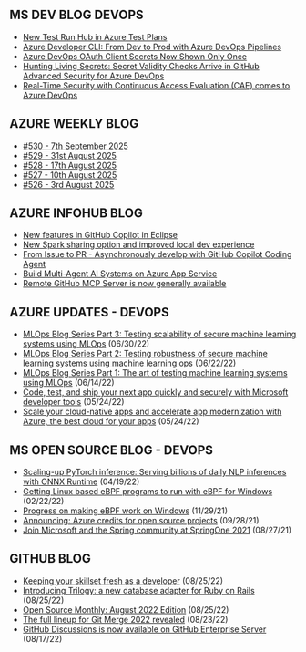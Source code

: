 ## MS DEV BLOG DEVOPS 

<!-- DEVBLOGDEVOPS:START -->
- [New Test Run Hub in Azure Test Plans](https://devblogs.microsoft.com/devops/new-test-run-hub/)
- [Azure Developer CLI: From Dev to Prod with Azure DevOps Pipelines](https://devblogs.microsoft.com/devops/azure-developer-cli-from-dev-to-prod-with-azure-devops-pipelines/)
- [Azure DevOps OAuth Client Secrets Now Shown Only Once](https://devblogs.microsoft.com/devops/azure-devops-oauth-client-secrets-now-shown-only-once/)
- [Hunting Living Secrets: Secret Validity Checks Arrive in GitHub Advanced Security for Azure DevOps](https://devblogs.microsoft.com/devops/hunting-living-secrets-secret-validity-checks-arrive-in-github-advanced-security-for-azure-devops/)
- [Real-Time Security with Continuous Access Evaluation (CAE) comes to Azure DevOps](https://devblogs.microsoft.com/devops/real-time-security-with-continuous-access-evaluation-cae-comes-to-azure-devops/)
<!-- DEVBLOGDEVOPS:END -->


## AZURE WEEKLY BLOG

<!-- AZUREWEEKLY:START -->
- [#530 - 7th September 2025](https://azureweekly.info/issue-530.html)
- [#529 - 31st August 2025](https://azureweekly.info/issue-529.html)
- [#528 - 17th August 2025](https://azureweekly.info/issue-528.html)
- [#527 - 10th August 2025](https://azureweekly.info/issue-527.html)
- [#526 - 3rd August 2025](https://azureweekly.info/issue-526.html)
<!-- AZUREWEEKLY:END -->

## AZURE INFOHUB BLOG 

<!-- AZUREINFOHUB:START -->
- [New features in GitHub Copilot in Eclipse](https://github.blog/changelog/2025-09-05-new-features-in-github-copilot-in-eclipse)
- [New Spark sharing option and improved local dev experience](https://github.blog/changelog/2025-09-05-new-spark-sharing-option-and-improved-local-dev-experience)
- [From Issue to PR - Asynchronously develop with GitHub Copilot Coding Agent](https://www.youtube.com/watch?v=jq7Ls6T0LYM)
- [Build Multi-Agent AI Systems on Azure App Service](https://techcommunity.microsoft.com/t5/apps-on-azure-blog/build-multi-agent-ai-systems-on-azure-app-service/ba-p/4451373)
- [Remote GitHub MCP Server is now generally available](https://github.blog/changelog/2025-09-04-remote-github-mcp-server-is-now-generally-available)
<!-- AZUREINFOHUB:END -->


## AZURE UPDATES - DEVOPS 

<!-- AZUREUPDATES:START -->

 - [MLOps Blog Series Part 3: Testing scalability of secure machine learning systems using MLOps](https://azure.microsoft.com/blog/mlops-blog-series-part-3-testing-scalability-of-secure-machine-learning-systems-using-mlops/) (06/30/22)
 - [MLOps Blog Series Part 2: Testing robustness of secure machine learning systems using machine learning ops](https://azure.microsoft.com/blog/mlops-blog-series-part-2-testing-robustness-of-secure-machine-learning-systems-using-machine-learning-ops/) (06/22/22)
 - [MLOps Blog Series Part 1: The art of testing machine learning systems using MLOps](https://azure.microsoft.com/blog/mlops-blog-series-part-1-the-art-of-testing-machine-learning-systems-using-mlops/) (06/14/22)
 - [Code, test, and ship your next app quickly and securely with Microsoft developer tools](https://azure.microsoft.com/blog/code-test-and-ship-your-next-app-quickly-and-securely-with-microsoft-developer-tools/) (05/24/22)
 - [Scale your cloud-native apps and accelerate app modernization with Azure, the best cloud for your apps](https://azure.microsoft.com/blog/scale-your-cloudnative-apps-and-accelerate-app-modernization-with-azure-the-best-cloud-for-your-apps/) (05/24/22)
<!-- AZUREUPDATES:END -->


## MS OPEN SOURCE BLOG - DEVOPS 

<!-- MSOPENSOURCEBLOG:START -->

 - [Scaling-up PyTorch inference: Serving billions of daily NLP inferences with ONNX Runtime](https://cloudblogs.microsoft.com/opensource/2022/04/19/scaling-up-pytorch-inference-serving-billions-of-daily-nlp-inferences-with-onnx-runtime/) (04/19/22)
 - [Getting Linux based eBPF programs to run with eBPF for Windows](https://cloudblogs.microsoft.com/opensource/2022/02/22/getting-linux-based-ebpf-programs-to-run-with-ebpf-for-windows/) (02/22/22)
 - [Progress on making eBPF work on Windows](https://cloudblogs.microsoft.com/opensource/2021/11/29/progress-on-making-ebpf-work-on-windows/) (11/29/21)
 - [Announcing: Azure credits for open source projects](https://cloudblogs.microsoft.com/opensource/2021/09/28/announcing-azure-credits-for-open-source-projects/) (09/28/21)
 - [Join Microsoft and the Spring community at SpringOne 2021](https://cloudblogs.microsoft.com/opensource/2021/08/27/join-microsoft-and-the-spring-community-at-springone-2021/) (08/27/21)
<!-- MSOPENSOURCEBLOG:END -->


## GITHUB BLOG


<!-- GITHUB:START -->

 - [Keeping your skillset fresh as a developer](https://github.blog/2022-08-25-keeping-your-skillset-fresh-as-a-developer/) (08/25/22)
 - [Introducing Trilogy: a new database adapter for Ruby on Rails](https://github.blog/2022-08-25-introducing-trilogy-a-new-database-adapter-for-ruby-on-rails/) (08/25/22)
 - [Open Source Monthly: August 2022 Edition](https://github.blog/2022-08-25-open-source-monthly-august-2022-edition/) (08/25/22)
 - [The full lineup for Git Merge 2022 revealed](https://github.blog/2022-08-23-the-full-lineup-for-git-merge-2022-revealed/) (08/23/22)
 - [GitHub Discussions is now available on GitHub Enterprise Server](https://github.blog/2022-08-17-github-discussions-is-now-available-on-github-enterprise-server/) (08/17/22)
<!-- GITHUB:END -->
